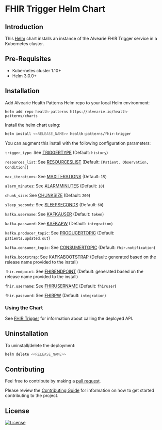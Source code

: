 # FHIR Trigger Helm Chart

## Introduction

This [Helm](https://github.com/kubernetes/helm) chart installs an instance of the Alvearie FHIR Trigger service in a Kubernetes cluster.

## Pre-Requisites

- Kubernetes cluster 1.10+
- Helm 3.0.0+

## Installation

Add Alvearie Health Patterns Helm repo to your local Helm environment:

```
helm add repo health-patterns https://alvearie.io/health-patterns/charts
```

Install the helm chart using:

```bash
helm install <<RELEASE_NAME>> health-patterns/fhir-trigger
```

You can augment this install with the following configuration parameters:

`trigger_type`: See [TRIGGERTYPE](../README.md#triggertype) (Default: `history`)

`resources_list`: See [RESOURCESLIST](../README.md#resourceslist) (Default: `[Patient, Observation, Condition]`)

`max_iterations`: See [MAXITERATIONS](../README.md#maxiterations) (Default: `15`)

`alarm_minutes`: See [ALARMMINUTES](../README.md#alarmminutes) (Default: `10`)

`chunk_size`: See [CHUNKSIZE](../README.md#chunksize) (Default: `200`)

`sleep_seconds`: See [SLEEPSECONDS](../README.md#sleepseconds) (Default: `60`)

`kafka.username`: See [KAFKAUSER](../README.md#kafkauser) (Default: `token`)

`kafka.password`: See [KAFKAPW](../README.md#kafkapw) (Default: `integration`)

`kafka.producer_topic`: See [PRODUCERTOPIC](../README.md#producertopic) (Default: `patients.updated.out`)

`kafka.consumer_topic`: See [CONSUMERTOPIC](../README.md#consumertopic) (Default: `fhir.notification`)

`kafka.bootstrap`: See [KAFKABOOTSTRAP](../README.md#kafkabootstrap) (Default: generated based on the release name provided to the install)

`fhir.endpoint`: See [FHIRENDPOINT](../README.md#fhirendpoint) (Default: generated based on the release name provided to the install)

`fhir.username`: See [FHIRUSERNAME](../README.md#fhirusername) (Default: `fhiruser`)

`fhir.password`: See [FHIRPW](../README.md#fhirpw) (Default: `integration`)

### Using the Chart

See [FHIR Trigger](../README.md) for information about calling the deployed API.

## Uninstallation

To uninstall/delete the deployment:

```bash
helm delete <<RELEASE_NAME>>
```

## Contributing

Feel free to contribute by making a [pull request](https://github.com/Alvearie/health-patterns/pull/new/master).

Please review the [Contributing Guide](https://github.com/Alvearie/health-patterns/blob/main/CONTRIBUTING.md) for information on how to get started contributing to the project.

## License
[![License](https://img.shields.io/badge/License-Apache%202.0-blue.svg)](https://opensource.org/licenses/Apache-2.0) 
